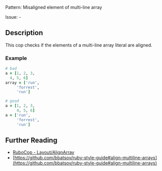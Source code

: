 Pattern: Misaligned element of multi-line array

Issue: -

## Description

This cop checks if the elements of a multi-line array literal are aligned.

### Example

```ruby
# bad
a = [1, 2, 3,
  4, 5, 6]
array = ['run',
     'forrest',
     'run']

# good
a = [1, 2, 3,
     4, 5, 6]
a = ['run',
     'forrest',
     'run']
```

## Further Reading

* [RuboCop - Layout/AlignArray](https://rubocop.readthedocs.io/en/latest/cops_layout/#layoutalignarray)
* [https://github.com/bbatsov/ruby-style-guide#align-multiline-arrays](https://github.com/bbatsov/ruby-style-guide#align-multiline-arrays)
